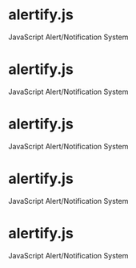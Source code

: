 # alertify.js
JavaScript Alert/Notification System
# alertify.js
JavaScript Alert/Notification System
# alertify.js
JavaScript Alert/Notification System
# alertify.js
JavaScript Alert/Notification System
# alertify.js
JavaScript Alert/Notification System
